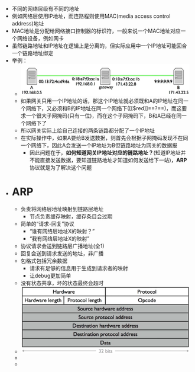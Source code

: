 - 不同的网络层级有不同的地址
- 例如网络层使用IP地址，而连路程则使用MAC(media access control address)地址
- MAC地址是分配给网络接口控制器的标识符，一般来说一个MAC地址对应一个网络设备，例如网卡
- 虽然链路地址和IP地址在逻辑上是分离的，但实际应用中一个IP地址可能回合一个链路地址绑定
- 举例：
	- ![image.png](../assets/image_1673679557930_0.png)
	- 如果网关只用一个IP地址的话，那这个IP地址就必须既和A的IP地址在同一个网络下，又必须和B的IP地址在同一个网络下([[$red]]==?==)，而这要求一个很大子网掩码(只有一位)，而在这个子网掩码下，B和A已经在同一个网络下了
	- 所以网关实际上给自己连接的两条链路都分配了一个IP地址
	- 在实际操作中，如果A要给B发送数据，则首先会根据子网掩码发现不在同一个网络下，因此A会发送一个IP地址为B但链路地址为网关的数据报
		- 因此问题在于，**如何知道网关IP地址对应的链路地址？**(知道IP地址并不能直接发送数据，要知道链路地址才知道如何发送给下一站)，**ARP**协议就是为了解决这个问题
- # ARP
	- 负责将网络层地址映射到链路层地址
		- 节点负责缓存映射，缓存条目会过期
	- 简单的“请求-回复”协议
		- “谁有网络层地址X的映射？”
		- “我有网络层地址X的映射”
	- 协议请求会送到链路层广播地址(全1)
	- 回复会送到请求发送的地址，非广播
	- 包格式包括冗余数据
		- 请求有足够的信息用于生成到请求者的映射
		- 让debug更加简单
	- 没有状态共享，坏的状态最终会超时
	- ![image.png](../assets/image_1673685831058_0.png)
	-
	-
